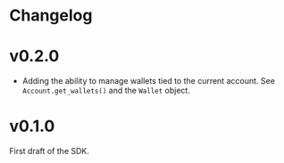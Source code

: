 # Changelog

# v0.2.0

- Adding the ability to manage wallets tied to the current account. See `Account.get_wallets()` and the `Wallet` object.

# v0.1.0

First draft of the SDK.
